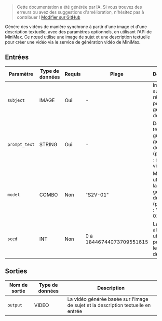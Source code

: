 > Cette documentation a été générée par IA. Si vous trouvez des erreurs ou avez des suggestions d'amélioration, n'hésitez pas à contribuer ! [Modifier sur GitHub](https://github.com/Comfy-Org/embedded-docs/blob/main/comfyui_embedded_docs/docs/MinimaxSubjectToVideoNode/fr.md)

Génère des vidéos de manière synchrone à partir d'une image et d'une description textuelle, avec des paramètres optionnels, en utilisant l'API de MiniMax. Ce nœud utilise une image de sujet et une description textuelle pour créer une vidéo via le service de génération vidéo de MiniMax.

## Entrées

| Paramètre | Type de données | Requis | Plage | Description |
|-----------|-----------|----------|-------|-------------|
| `subject` | IMAGE | Oui | - | Image du sujet à référencer pour la génération de la vidéo |
| `prompt_text` | STRING | Oui | - | Description textuelle guidant la génération de la vidéo (par défaut : chaîne vide) |
| `model` | COMBO | Non | "S2V-01"<br> | Modèle à utiliser pour la génération de vidéo (par défaut : "S2V-01") |
| `seed` | INT | Non | 0 à 18446744073709551615 | La graine aléatoire utilisée pour créer le bruit (par défaut : 0) |

## Sorties

| Nom de sortie | Type de données | Description |
|-------------|-----------|-------------|
| `output` | VIDEO | La vidéo générée basée sur l'image de sujet et la description textuelle en entrée |
